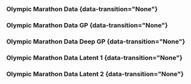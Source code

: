 

### Olympic Marathon Data {data-transition="None"}

<object data="../slides/diagrams/olympic-marathon.svg"  class="svgplot"></object> 

### Olympic Marathon Data GP {data-transition="None"}

<object data="../slides/diagrams/olympic-marathon-gp.svg"  class="svgplot"></object> 


### Olympic Marathon Data Deep GP {data-transition="None"}

<object data="../slides/diagrams/olympic-marathon-deep-gp.svg"  class="svgplot"></object> 

### Olympic Marathon Data Latent 1 {data-transition="None"}

<object data="../slides/diagrams/olympic-marathon-deep-gp-layer-1.svg"  class="svgplot"></object> 

### Olympic Marathon Data Latent 2 {data-transition="None"}

<object data="../slides/diagrams/olympic-marathon-deep-gp-layer-2.svg"  class="svgplot"></object> 
